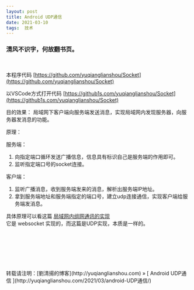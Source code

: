 ```yaml
---
layout: post  
title: Android UDP通信
date: 2021-03-10  
tags:  技术
---
```

### 清风不识字，何故翻书页。
<br/> 

本程序代码 [https://github.com/yuqianglianshou/Socket](https://github.com/yuqianglianshou/Socket)  

以VSCode方式打开代码 [https://github1s.com/yuqianglianshou/Socket](https://github1s.com/yuqianglianshou/Socket)  

目的效果：
局域网下客户端向服务端发送消息，实现局域网内发现服务器，向服务器发消息的功能。

原理：  

服务端：  
1. 向指定端口循环发送广播信息，信息具有标识自己是服务端的作用即可。  
2. 监听指定端口号的socket连接。


客户端：
1. 监听广播消息，收到服务端发来的消息，解析出服务端IP地址。
2. 拿到服务端地址和服务端指定的端口号，建立udp连接通信，实现客户端给服务端发消息。

具体原理可以看这篇 [ 局域网内组网通讯的实现 ](http://yuqianglianshou.com/2020/11/android_websocket/)  
它是 websocket 实现的，而这篇是UDP实现，本质是一样的。






<br/> 
<br/> 
<br/> 
<br/> 
<br/> 
<br/> 
转载请注明：[劉清揚的博客](http://yuqianglianshou.com) » [ Android UDP通信 ](http://yuqianglianshou.com/2021/03/android-UDP通信/)  
<br/>